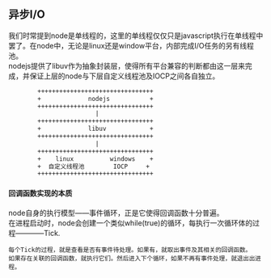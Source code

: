 ## 异步I/O
我们时常提到node是单线程的，这里的单线程仅仅只是javascript执行在单线程中罢了。在node中，无论是linux还是window平台，内部完成I/O任务的另有线程池。  
nodejs提供了libuv作为抽象封装层，使得所有平台兼容的判断都由这一层来完成，并保证上层的node与下层自定义线程池及IOCP之间各自独立。
```txt
        ++++++++++++++++++++++++++++++++
        +             nodejs           +
        ++++++++++++++++++++++++++++++++
                        |
        ++++++++++++++++++++++++++++++++
        +             libuv            +
        ++++++++++++++++++++++++++++++++
                        |
        ++++++++++++++++++++++++++++++++
        +    linux          windows    +
        +  自定义线程池        IOCP     +
        ++++++++++++++++++++++++++++++++
```
#### 回调函数实现的本质
node自身的执行模型——事件循环，正是它使得回调函数十分普遍。  
在进程启动时，node会创建一个类似while(true)的循环，每执行一次循环体的过程————Tick.
```
每个Tick的过程，就是查看是否有事件待处理。如果有，就取出事件及其相关的回调函数。
如果存在关联的回调函数，就执行它们。然后进入下个循环，如果不再有事件处理，就退出出进程。
```
